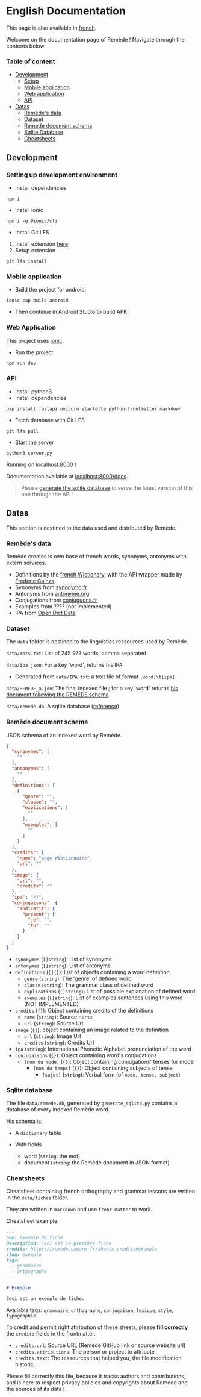 
# English Documentation

This page is also available in [french](/FR).

Welcome on the documentation page of Remède ! Navigate through the contents below 

### Table of content

- [Development](#development)
    - [Setup](#setting-up-development-environment)
    - [Mobile application](#mobile-application)
    - [Web application](#web-application)
    - [API](#api)
- [Datas](#datas)
    - [Remède's data](#remèdes-data)
    - [Dataset](#dataset)
    - [Remede document schema](#remède-document-schema)
    - [Sqlite Database](#sqlite-database)
    - [Cheatsheets](#cheatsheets)

## Development

### Setting up development environment
- Install dependencies
```shell
npm i
```
- Install ionic
```shell
npm i -g @ionic/cli
```
- Install Git LFS
1. Install extension [here](https://packagecloud.io/github/git-lfs/install)
2. Setup extension
```shell
git lfs install
```

### Mobile application

- Build the project for android:
```shell
ionic cap build android
```
- Then continue in Android Studio to build APK

### Web Application

This project uses [ionic](https://ionicframework.com/docs).

- Run the project
```shell
npm run dev
```


### API

- Install python3
- Install dependencies
```shell
pip install fastapi uvicorn starlette python-frontmatter markdown
```
- Fetch database with Git LFS
```shell
git lfs pull
```
- Start the server
```shell
python3 server.py
```
Running on [localhost:8000](http:/localhost:8000) !

Documentation available at [localhost:8000/docs](http:/localhost:8000/docs).

> Please [generate the sqlite database](#sqlite-database) to serve the latest version of this one through the API !

## Datas

This section is destined to the data used and distributed by Remède.

### Remède's data
Remède creates is own base of french words, synonyms, antonyms with extern services.

- Definitions by the [french Wictionary](https://fr.wiktionary.org/wiki/Wiktionnaire:Page_d%E2%80%99accueil), with the API wrapper made by [Frederic Gainza](https://api-definition.fgainza.fr/).
- Synonyms from [synonymo.fr](http://www.synonymo.fr)
- Antonyms from [antonyme.org](http://www.antonyme.org)
- Conjugations from [conjuguons.fr](http://www.conjuguons.fr)
- Examples from ???? (not implemented)
- IPA from [Open Dict Data](https://github.com/open-dict-data/ipa-dict)

### Dataset

The `data` folder is destined to the linguistics ressources used by Remède.

`data/mots.txt`: List of 245 973 words, comma separated

`data/ipa.json`: For a key 'word', returns his IPA
- Generated from `data/IPA.txt`: a text file of format `[word]\t[ipa]`

`data/REMEDE_a.jon`: The final indexed file ; for a key 'word' returns [his document following the REMEDE schema](#remède-document-schema)

`data/remede.db`: A sqlite database ([reference](#sqlite-database))

### Remède document schema
JSON schema of an indexed word by Remède.

```json
{
  "synonymes": [
    ""
  ],
  "antonymes": [
    ""
  ],
  "definitions": [
    {
      "genre": "",
      "classe": "",
      "explications": [
        ""
      ],
      "exemples": [
        ""
      ]
    }
  ],
  "credits": {
    "name": "page Wiktionnaire",
    "url": ""
  },
  "image": {
    "url": "",
    "credits": ""
  },
  "ipa": "//",
  "conjugaisons": {
    "indicatif": {
      "present": {
        "je": "",
        "tu": ""
      }
    }
  }
}
```

- `synonymes` (`[]string`): List of synonyms
- `antonymes` (`[]string`): List of antonyms
- `definitions` (`[]{}`): List of objects containing a word definition
    - `genre` (`string`): The 'genre' of defined word
    - `classe` (`string`): The grammar class of defined word
    - `explications` (`[]string`): List of possible explanation of defined word
    - `exemples` (`[]string`): List of examples sentences using this word (NOT IMPLEMENTED)
- `credits` (`{}`): Object containing credits of the definitions
    - `name` (`string`): Source name
    - `url` (`string`): Source Url
- `image` (`{}`): object containing an image related to the definition
    - `url` (`string`): Image Url
    - `credits` (`string`): Credits Url
- `ipa` (`string`): International Phonetic Alphabet pronunciation of the word
- `conjugaisons` (`{}`): Object containing word's conjugations
    - `[nom du mode]` (`{}`): Object containing conjugations' tenses for mode
        - `[nom du temps]` (`{}`): Object containing subjects of tense
            - `[sujet]` (`string`): Verbal form (of `mode, tense, subject`)

### Sqlite database

The file `data/remede.db`, generated by `generate_sqlite.py` contains a database of every indexed Remède word.

His schema is:
- A `dictionary` table

- With fields
    - word (`string`: the mot)
    - document (`string`: the Remède document in JSON format)

### Cheatsheets

Cheatsheet containing french orthography and grammar lessons are written in the `data/fiches` folder.

They are written in `markdown` and use `fronr-matter` to work.

Cheatsheet example:

```markdown
---
nom: Exemple de fiche
description: Ceci est la première fiche
credits: https://remede.camarm.fr/sheets-credits#example
slug: exemple
tags: 
  - grammaire
  - orthographe
---

# Exemple

Ceci est un exemple de fiche.
```

Available tags: `grammaire`, `orthographe`, `conjugaison`, `lexique`, `style`, `typographie`

To credit and permit right attribution of these sheets, please **fill correctly** the `credits` fields in the frontmatter.
- `credits.url`: Source URL (Remède GitHub link or source website url)
- `credits.attributions`: The person or project to attribute
- `credits.text`: The ressources that helped you, the file modification historic.

Please fill correctly this file, because it tracks authors and contributions, and is here to respect privacy policies and copyrights about Rèmede and the sources of its data ! 

